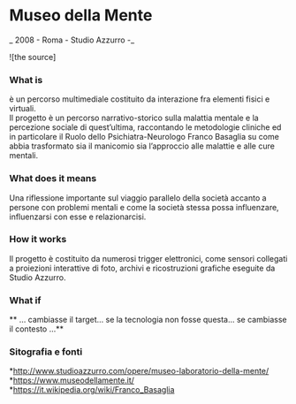 # Museo della Mente  
_ 2008 - Roma - Studio Azzurro -_  
  
![the source]

### What is  
è un percorso multimediale costituito da interazione fra elementi fisici e virtuali.  
Il progetto è un percorso narrativo-storico sulla malattia mentale e la percezione sociale di quest’ultima, raccontando le metodologie 
cliniche ed in particolare il Ruolo dello Psichiatra-Neurologo Franco Basaglia su come abbia trasformato sia il manicomio sia l’approccio 
alle malattie e alle cure mentali.  

### What does it means  
Una riflessione importante sul viaggio parallelo della società accanto a persone con problemi mentali e come la società stessa possa influenzare, 
influenzarsi con esse e relazionarcisi.

### How it works  
Il progetto è costituito da numerosi trigger elettronici, come sensori collegati a proiezioni interattive di foto, archivi e ricostruzioni grafiche
eseguite da Studio Azzurro.

### What if  
** … cambiasse il target… se la tecnologia non fosse questa… se cambiasse il contesto …**  
 
  
### Sitografia e fonti  
*http://www.studioazzurro.com/opere/museo-laboratorio-della-mente/  
*https://www.museodellamente.it/ 
*https://it.wikipedia.org/wiki/Franco_Basaglia 
